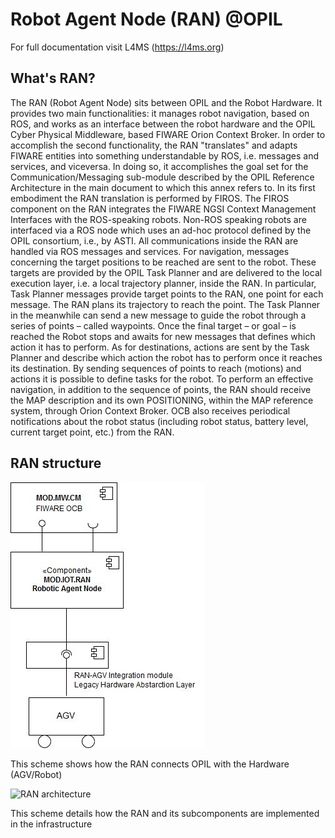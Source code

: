 # Robot Agent Node (RAN) @OPIL 

For full documentation visit L4MS (https://l4ms.org)

## What's RAN?

The RAN (Robot Agent Node) sits between OPIL and the Robot Hardware. It provides two main functionalities: it manages robot navigation, based on ROS, and works as an interface between the robot hardware and the OPIL Cyber Physical Middleware, based FIWARE Orion Context Broker. In order to accomplish the second functionality, the RAN "translates" and adapts FIWARE entities into something understandable by ROS, i.e. messages and services, and viceversa. In doing so, it accomplishes the goal set for the Communication/Messaging sub-module described by the OPIL Reference Architecture in the main document to which this annex refers to. 
In its first embodiment the RAN translation is performed by FIROS. The FIROS component on the RAN integrates the FIWARE NGSI Context Management Interfaces with the ROS-speaking robots. Non-ROS speaking robots are interfaced via a ROS node which uses an ad-hoc protocol defined by the OPIL consortium, i.e., by ASTI. All communications inside the RAN are handled via ROS messages and services. 
For navigation, messages concerning the target positions to be reached are sent to the robot. These targets are provided by the OPIL Task Planner and are delivered to the local execution layer, i.e. a local trajectory planner, inside the RAN. In particular, Task Planner messages provide target points to the RAN, one point for each message. The RAN plans its trajectory to reach the point. The Task Planner in the meanwhile can send a new message to guide the robot through a series of points – called waypoints. Once the final target – or goal – is reached the Robot stops and awaits for new messages that defines which action it has to perform. As for destinations, actions are sent by the Task Planner and describe which action the robot has to perform once it reaches its destination.  By sending sequences of points to reach (motions) and actions it is possible to define tasks for the robot.
To perform an 
effective navigation, in addition to the sequence of points, the RAN should receive the MAP description and its own POSITIONING, within the MAP reference system, through Orion Context Broker. OCB also receives periodical notifications about the robot status (including robot status, battery level, current target point, etc.) from the RAN.


## RAN structure

   ![overall architecture](./ranArch1.jpg)
   
  This scheme shows how the RAN connects OPIL with the Hardware (AGV/Robot)
   
   ![RAN architecture](imgs/ranArch2.png)
   
   This scheme details how the RAN and its subcomponents are implemented in the infrastructure
